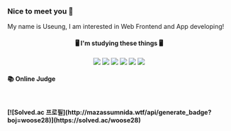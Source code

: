 ### Nice to meet you 👋
My name is Useung, I am interested in Web Frontend and App developing!

<h4 align="center">🖥 I'm studying these things 🖥</h4>

<p align="center">
  <img src="https://img.shields.io/badge/JavaScript-F7DF1E?style=flat-square&logo=JavaScript&logoColor=white"/>
  <img src="https://img.shields.io/badge/TypeScript-3178C6?style=flat-square&logo=TypeScript&logoColor=white"/>
  <img src="https://img.shields.io/badge/React-61DAFB?style=flat-square&logo=React&logoColor=white"/>
  <img src="https://img.shields.io/badge/React Native-61DAFB?style=flat-square&logo=React&logoColor=white"/>
  <img src="https://img.shields.io/badge/Redux-764ABC?style=flat-square&logo=Redux&logoColor=white"/>
  <img src="https://img.shields.io/badge/MobX-FF9955?style=flat-square&logo=MobX&logoColor=white"/>
</p>

<h4>📚 Online Judge<h4>
<br/>
<p>
  [![Solved.ac 프로필](http://mazassumnida.wtf/api/generate_badge?boj=woose28)](https://solved.ac/woose28)
</p>
  
<!--
**woose28/woose28** is a ✨ _special_ ✨ repository because its `README.md` (this file) appears on your GitHub profile.

Here are some ideas to get you started:

- 🔭 I’m currently working on ...
- 🌱 I’m currently learning ...
- 👯 I’m looking to collaborate on ...
- 🤔 I’m looking for help with ...
- 💬 Ask me about ...
- 📫 How to reach me: ...
- 😄 Pronouns: ...
- ⚡ Fun fact: ...
-->
